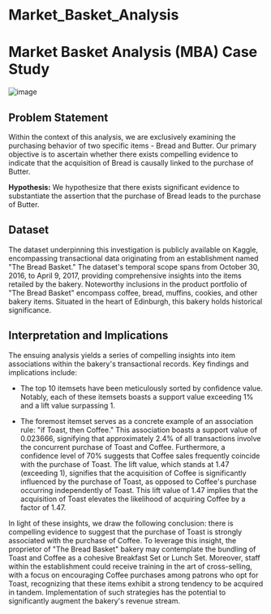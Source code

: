 # Market_Basket_Analysis

# Market Basket Analysis (MBA) Case Study
![image](https://github.com/Abhaykumar04/Market_Basket_Analysis/assets/112232080/a139f8e6-ce52-4d1e-8935-6e34b40d527c)

## Problem Statement
Within the context of this analysis, we are exclusively examining the purchasing behavior of two specific items - Bread and Butter. Our primary objective is to ascertain whether there exists compelling evidence to indicate that the acquisition of Bread is causally linked to the purchase of Butter.

**Hypothesis:** We hypothesize that there exists significant evidence to substantiate the assertion that the purchase of Bread leads to the purchase of Butter.

## Dataset
The dataset underpinning this investigation is publicly available on Kaggle, encompassing transactional data originating from an establishment named "The Bread Basket." The dataset's temporal scope spans from October 30, 2016, to April 9, 2017, providing comprehensive insights into the items retailed by the bakery. Noteworthy inclusions in the product portfolio of "The Bread Basket" encompass coffee, bread, muffins, cookies, and other bakery items. Situated in the heart of Edinburgh, this bakery holds historical significance.

## Interpretation and Implications
The ensuing analysis yields a series of compelling insights into item associations within the bakery's transactional records. Key findings and implications include:

- The top 10 itemsets have been meticulously sorted by confidence value. Notably, each of these itemsets boasts a support value exceeding 1% and a lift value surpassing 1.

- The foremost itemset serves as a concrete example of an association rule: "if Toast, then Coffee." This association boasts a support value of 0.023666, signifying that approximately 2.4% of all transactions involve the concurrent purchase of Toast and Coffee. Furthermore, a confidence level of 70% suggests that Coffee sales frequently coincide with the purchase of Toast. The lift value, which stands at 1.47 (exceeding 1), signifies that the acquisition of Coffee is significantly influenced by the purchase of Toast, as opposed to Coffee's purchase occurring independently of Toast. This lift value of 1.47 implies that the acquisition of Toast elevates the likelihood of acquiring Coffee by a factor of 1.47.

In light of these insights, we draw the following conclusion: there is compelling evidence to suggest that the purchase of Toast is strongly associated with the purchase of Coffee. To leverage this insight, the proprietor of "The Bread Basket" bakery may contemplate the bundling of Toast and Coffee as a cohesive Breakfast Set or Lunch Set. Moreover, staff within the establishment could receive training in the art of cross-selling, with a focus on encouraging Coffee purchases among patrons who opt for Toast, recognizing that these items exhibit a strong tendency to be acquired in tandem. Implementation of such strategies has the potential to significantly augment the bakery's revenue stream.
